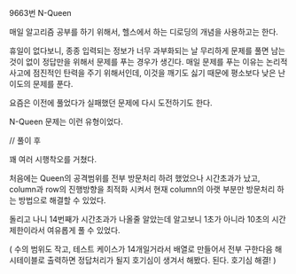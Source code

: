 9663번 N-Queen

매일 알고리즘 공부를 하기 위해서, 헬스에서 하는 디로딩의 개념을 사용하고는 한다.

휴일이 없다보니, 종종 입력되는 정보가 너무 과부화되는 날 무리하게 문제를 풀면 남는 것이 없이 정답만을 위해서 문제를 푸는 경우가 생긴다. 매일 문제를 푸는 이유는 논리적 사고에 점진적인 탄력을 주기 위해서인데, 이것을 깨기도 싫기 때문에 평소보다 낮은 난이도의 문제를 푼다.

요즘은 이전에 풀었다가 실패했던 문제에 다시 도전하기도 한다.

N-Queen 문제는 이런 유형이었다.

// 풀이 후

꽤 여러 시행착오를 거쳤다.

처음에는 Queen의 공격범위를 전부 방문처리 하려 했었으나 시간초과가 났고, column과 row의 진행방향을 최적화 시켜서 현재 column의 아랫 부분만 방문처리 하는 방법으로 해결할 수 있었다.

돌리고 나니 14번째가 시간초과가 나올줄 알았는데 알고보니 1초가 아니라 10초의 시간제한이라서 여유롭게 풀 수 있었다.

( 수의 범위도 작고, 테스트 케이스가 14개일거라서 배열로 만들어서 전부 구한다음 해시테이블로 출력하면 정답처리가 될지 호기심이 생겨서 해봤다. 된다. 호기심 해결! )
